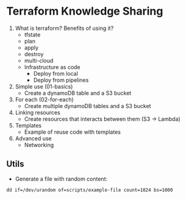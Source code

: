 
# Terraform Knowledge Sharing

1) What is terraform? Benefits of using it?
    - tfstate
    - plan
    - apply 
    - destroy
    - multi-cloud
    - Infrastructure as code
        - Deploy from local
        - Deploy from pipelines
2) Simple use (01-basics)
    - Create a dynamoDB table and a S3 bucket
2) For each (02-for-each)
    - Create multiple dynamoDB tables and a S3 bucket
3) Linking resources
    - Create resources that interacts between them (S3 -> Lambda)
4) Templates
    - Example of reuse code with templates
5) Advanced use
    - Networking

## Utils

- Generate a file with random content:
```
dd if=/dev/urandom of=scripts/example-file count=1024 bs=1000
```